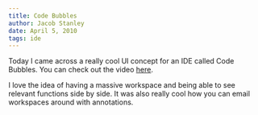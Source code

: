 ```yaml
---
title: Code Bubbles
author: Jacob Stanley
date: April 5, 2010
tags: ide
---
```


Today I came across a really cool UI concept for an IDE called Code
Bubbles. You can check out the video
[here](http://www.cs.brown.edu/people/acb/codebubbles_site.htm).

I love the idea of having a massive workspace and being able to see
relevant functions side by side. It was also really cool how you can
email workspaces around with annotations.
